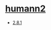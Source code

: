 # [humann2]("https://hpc.nih.gov/apps/humann2.html)
- [2.8.1](/high-throughput-sequencing/humann2/2.8.1)
